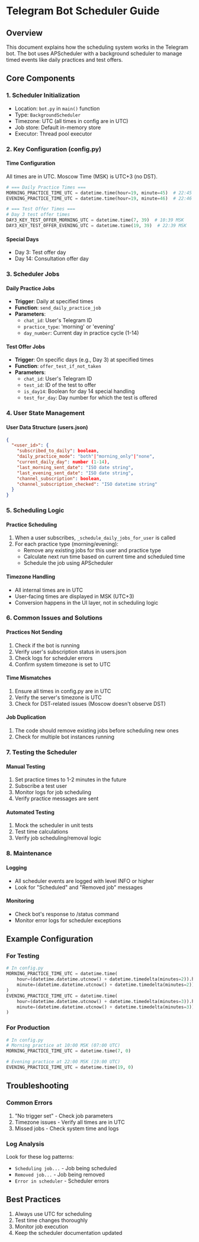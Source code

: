 # Telegram Bot Scheduler Guide

## Overview
This document explains how the scheduling system works in the Telegram bot. The bot uses APScheduler with a background scheduler to manage timed events like daily practices and test offers.

## Core Components

### 1. Scheduler Initialization
- Location: `bot.py` in `main()` function
- Type: `BackgroundScheduler`
- Timezone: UTC (all times in config are in UTC)
- Job store: Default in-memory store
- Executor: Thread pool executor

### 2. Key Configuration (config.py)

#### Time Configuration
All times are in UTC. Moscow Time (MSK) is UTC+3 (no DST).

```python
# === Daily Practice Times ===
MORNING_PRACTICE_TIME_UTC = datetime.time(hour=19, minute=45)  # 22:45 MSK
EVENING_PRACTICE_TIME_UTC = datetime.time(hour=19, minute=46)  # 22:46 MSK

# === Test Offer Times ===
# Day 3 test offer times
DAY3_KEY_TEST_OFFER_MORNING_UTC = datetime.time(7, 39)  # 10:39 MSK
DAY3_KEY_TEST_OFFER_EVENING_UTC = datetime.time(19, 39)  # 22:39 MSK
```

#### Special Days
- Day 3: Test offer day
- Day 14: Consultation offer day

### 3. Scheduler Jobs

#### Daily Practice Jobs
- **Trigger**: Daily at specified times
- **Function**: `send_daily_practice_job`
- **Parameters**:
  - `chat_id`: User's Telegram ID
  - `practice_type`: 'morning' or 'evening'
  - `day_number`: Current day in practice cycle (1-14)

#### Test Offer Jobs
- **Trigger**: On specific days (e.g., Day 3) at specified times
- **Function**: `offer_test_if_not_taken`
- **Parameters**:
  - `chat_id`: User's Telegram ID
  - `test_id`: ID of the test to offer
  - `is_day14`: Boolean for day 14 special handling
  - `test_for_day`: Day number for which the test is offered

### 4. User State Management

#### User Data Structure (users.json)
```json
{
  "<user_id>": {
    "subscribed_to_daily": boolean,
    "daily_practice_mode": "both"|"morning_only"|"none",
    "current_daily_day": number (1-14),
    "last_morning_sent_date": "ISO date string",
    "last_evening_sent_date": "ISO date string",
    "channel_subscription": boolean,
    "channel_subscription_checked": "ISO datetime string"
  }
}
```

### 5. Scheduling Logic

#### Practice Scheduling
1. When a user subscribes, `_schedule_daily_jobs_for_user` is called
2. For each practice type (morning/evening):
   - Remove any existing jobs for this user and practice type
   - Calculate next run time based on current time and scheduled time
   - Schedule the job using APScheduler

#### Timezone Handling
- All internal times are in UTC
- User-facing times are displayed in MSK (UTC+3)
- Conversion happens in the UI layer, not in scheduling logic

### 6. Common Issues and Solutions

#### Practices Not Sending
1. Check if the bot is running
2. Verify user's subscription status in users.json
3. Check logs for scheduler errors
4. Confirm system timezone is set to UTC

#### Time Mismatches
1. Ensure all times in config.py are in UTC
2. Verify the server's timezone is UTC
3. Check for DST-related issues (Moscow doesn't observe DST)

#### Job Duplication
1. The code should remove existing jobs before scheduling new ones
2. Check for multiple bot instances running

### 7. Testing the Scheduler

#### Manual Testing
1. Set practice times to 1-2 minutes in the future
2. Subscribe a test user
3. Monitor logs for job scheduling
4. Verify practice messages are sent

#### Automated Testing
1. Mock the scheduler in unit tests
2. Test time calculations
3. Verify job scheduling/removal logic

### 8. Maintenance

#### Logging
- All scheduler events are logged with level INFO or higher
- Look for "Scheduled" and "Removed job" messages

#### Monitoring
- Check bot's response to /status command
- Monitor error logs for scheduler exceptions

## Example Configuration

### For Testing
```python
# In config.py
MORNING_PRACTICE_TIME_UTC = datetime.time(
    hour=(datetime.datetime.utcnow() + datetime.timedelta(minutes=2)).hour,
    minute=(datetime.datetime.utcnow() + datetime.timedelta(minutes=2)).minute
)
EVENING_PRACTICE_TIME_UTC = datetime.time(
    hour=(datetime.datetime.utcnow() + datetime.timedelta(minutes=3)).hour,
    minute=(datetime.datetime.utcnow() + datetime.timedelta(minutes=3)).minute
)
```

### For Production
```python
# In config.py
# Morning practice at 10:00 MSK (07:00 UTC)
MORNING_PRACTICE_TIME_UTC = datetime.time(7, 0)

# Evening practice at 22:00 MSK (19:00 UTC)
EVENING_PRACTICE_TIME_UTC = datetime.time(19, 0)
```

## Troubleshooting

### Common Errors
1. "No trigger set" - Check job parameters
2. Timezone issues - Verify all times are in UTC
3. Missed jobs - Check system time and logs

### Log Analysis
Look for these log patterns:
- `Scheduling job...` - Job being scheduled
- `Removed job...` - Job being removed
- `Error in scheduler` - Scheduler errors

## Best Practices
1. Always use UTC for scheduling
2. Test time changes thoroughly
3. Monitor job execution
4. Keep the scheduler documentation updated
